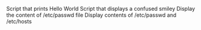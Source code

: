 Script that prints Hello World
Script that displays a confused smiley
Display the content of /etc/passwd file 
Display contents of /etc/passwd and /etc/hosts
